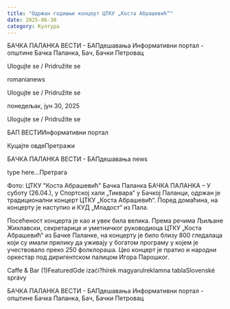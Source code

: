 ```yaml
---
title: "Одржан годишњи концерт ЦТКУ „Коста Абрашевић“"
date: 2025-06-30
category: Култура
---
```


БАЧКА ПАЛАНКА ВЕСТИ - БАПдешавања Информативни портал - општине Бачка Паланка, Бач, Бачки Петровац

Ulogujte se / Pridružite se

romanianews

Ulogujte se / Pridružite se

понедељак, јун 30, 2025

Ulogujte se / Pridružite se

БАП ВЕСТИИнформативни портал

Куцајте овдеПретражи

БАЧКА ПАЛАНКА ВЕСТИ - БАПдешавања news

type here...Претрага

Фото: ЦТКУ "Коста Абрашевић" Бачка Паланка
            БАЧКА ПАЛАНКА – У суботу (26.04.), у Спортској хали „Тиквара“ у Бачкој Паланци, одржан је традиционални концерт ЦТКУ „Коста Абрашевић“. Поред домаћина, на концерту је наступио и КУД „Младост“ из Пала.

Посећеност концерта је као и увек била велика. Према речима Љиљане Жихлавски, секретарице и уметничког руководиоца ЦТКУ „Коста Абрашевић“ из Бачке Паланке, на концерту је било близу 800 гледалаца који су имали прилику да уживају у богатом програму у којем је учествовало преко 250 фолклораша. Цео концерт је пратио и народни оркестар под диригентском палицом Игора Парошког.

Caffe & Bar (1)FeaturedGde izaći?hírek magyarulreklamna tablaSlovenské správy

БАЧКА ПАЛАНКА ВЕСТИ - БАПдешавања Информативни портал - општине Бачка Паланка, Бач, Бачки Петровац
